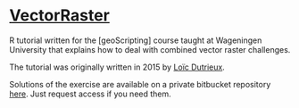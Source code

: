 # [VectorRaster](http://geoscripting-wur.github.io/VectorRaster/)

R tutorial written for the [geoScripting] course taught at Wageningen University that explains how to deal with combined vector raster challenges.

The tutorial was originally written in 2015 by [Loïc Dutrieux](http://www.loicdutrieux.com/).

Solutions of the exercise are available on a private bitbucket repository [here](https://bitbucket.org/dutri001/exercisevectorraster). Just request access if you need them.
